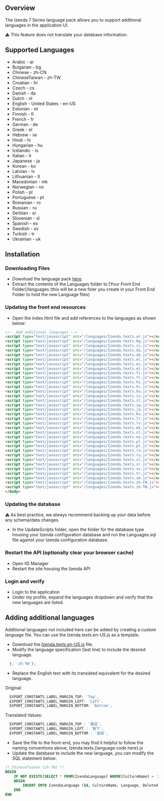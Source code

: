 ## Overview
The Izenda 7 Series language pack allows you to support additional languages in the application UI. 

 :warning: This feature does not translate your database information.

## Supported Languages
- Arabic - ar
- Bulgarian	- bg
- Chinese - zh-CN
- ChineseTaiwan - zh-TW
- Croatian - hr
- Czech - cs
- Danish - da
- Dutch - nl
- English - United States - en-US
- Estonian - et
- Finnish - fi
- French - fr
- German - de
- Greek - el
- Hebrew - iw
- Hindi - hi
- Hungarian - hu
- Icelandic - is
- Italian - it
- Japanese - ja
- Korean - ko
- Latvian - lv
- Lithuanian - lt
- Macedonian - mk
- Norwegian - no
- Polish - pl
- Portuguese - pt
- Romanian - ro
- Russian - ru
- Serbian - sr
- Slovenian - sl
- Spanish - es
- Swedish - sv
- Turkish - tr
- Ukrainian - uk


## Installation

### Downloading Files
- Download the language pack <a href="https://github.com/Izenda7Series/LanguagePacks/archive/master.zip">here</a>.
- Extract the contents of the Languages folder to [Your Front End Folder]/languages (this will be a new foler you create in your Front End Folder to hold the new Language files)

### Updating the front end resources 
- Open the index.html file and add references to the languages as shown below:

```html
<!-- Add additional languages -->
<script type="text/javascript" src="/languages/Izenda.texts.ar.js"></script>
<script type="text/javascript" src="/languages/Izenda.texts.bg.js"></script>
<script type="text/javascript" src="/languages/Izenda.texts.cs.js"></script>
<script type="text/javascript" src="/languages/Izenda.texts.da.js"></script>
<script type="text/javascript" src="/languages/Izenda.texts.de.js"></script>
<script type="text/javascript" src="/languages/Izenda.texts.el.js"></script>
<script type="text/javascript" src="/languages/Izenda.texts.es.js"></script>
<script type="text/javascript" src="/languages/Izenda.texts.et.js"></script>
<script type="text/javascript" src="/languages/Izenda.texts.fi.js"></script>
<script type="text/javascript" src="/languages/Izenda.texts.fr.js"></script>
<script type="text/javascript" src="/languages/Izenda.texts.hi.js"></script>
<script type="text/javascript" src="/languages/Izenda.texts.hr.js"></script>
<script type="text/javascript" src="/languages/Izenda.texts.hu.js"></script>
<script type="text/javascript" src="/languages/Izenda.texts.is.js"></script>
<script type="text/javascript" src="/languages/Izenda.texts.it.js"></script>
<script type="text/javascript" src="/languages/Izenda.texts.iw.js"></script>
<script type="text/javascript" src="/languages/Izenda.texts.ja.js"></script>
<script type="text/javascript" src="/languages/Izenda.texts.ko.js"></script>
<script type="text/javascript" src="/languages/Izenda.texts.lt.js"></script>
<script type="text/javascript" src="/languages/Izenda.texts.lv.js"></script>
<script type="text/javascript" src="/languages/Izenda.texts.mk.js"></script>
<script type="text/javascript" src="/languages/Izenda.texts.nl.js"></script>
<script type="text/javascript" src="/languages/Izenda.texts.no.js"></script>
<script type="text/javascript" src="/languages/Izenda.texts.pl.js"></script>
<script type="text/javascript" src="/languages/Izenda.texts.pt.js"></script>
<script type="text/javascript" src="/languages/Izenda.texts.ro.js"></script>
<script type="text/javascript" src="/languages/Izenda.texts.ru.js"></script>
<script type="text/javascript" src="/languages/Izenda.texts.sl.js"></script>
<script type="text/javascript" src="/languages/Izenda.texts.sr.js"></script>
<script type="text/javascript" src="/languages/Izenda.texts.sv.js"></script>
<script type="text/javascript" src="/languages/Izenda.texts.tr.js"></script>
<script type="text/javascript" src="/languages/Izenda.texts.uk.js"></script>
<script type="text/javascript" src="/languages/Izenda.texts.zh-CN.js"></script>
<script type="text/javascript" src="/languages/Izenda.texts.zh-TW.js"></script>
</body>
``` 

### Updating the database
:warning: As best practice, we always recommend backing up your data before any schema/data changes.

- In the UpdateScripts folder, open the folder for the database type housing your Izenda configuration database and run the Languages.sql file against your Izenda configuration database.

### Restart the API (optionally clear your browser cache)
- Open IIS Manager
- Restart the site housing the Izenda API

### Login and verify 
- Login to the application
- Under my profile, expand the languages dropdown and verify that the new languages are listed.

## Adding additional languages
Additional languages not included here can be added by creating a custom language file. You can use the Izenda.texts.en-US.js as a template.
- Download the <a href="https://github.com/Izenda7Series/LanguagePacks/blob/master/Templates/Izenda.texts.en-US.js">Izenda.texts.en-US.js</a> file.
- Modify the language specification (last line) to include the desired language.

```javascript
  }, 'zh-TW');
```
- Replace the English text with its translated equivalent for the desired language.

Original:
```javascript
  EXPORT_CONSTANTS_LABEL_MARGIN_TOP: 'Top',
  EXPORT_CONSTANTS_LABEL_MARGIN_LEFT: 'Left',
  EXPORT_CONSTANTS_LABEL_MARGIN_BOTTOM: 'Bottom',
```
Translated Values:
```javascript
  EXPORT_CONSTANTS_LABEL_MARGIN_TOP : '最佳',
  EXPORT_CONSTANTS_LABEL_MARGIN_LEFT : '剩下',
  EXPORT_CONSTANTS_LABEL_MARGIN_BOTTOM : '底部',
```

- Save the file to the front-end, you may find it helpful to follow the naming conventions above, Izenda.texts.{language code here}.js 
- Update the database to include the new language, you can modify the SQL statement below:

```sql
/* ChineseTaiwan (zh-TW) */
BEGIN
    IF NOT EXISTS(SELECT * FROM[IzendaLanguage] WHERE[CultureName] = 'zh-TW')
    BEGIN
        INSERT INTO IzendaLanguage (Id, CultureName, Language, Deleted) VALUES(NEWID(), 'zh-TW', 'ChineseTaiwan', 0);
    END
END
```
